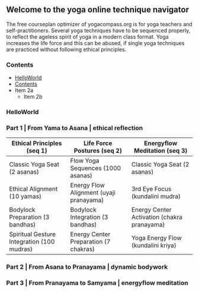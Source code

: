 ## Welcome to the yoga online technique navigator

The free courseplan optimizer of yogacompass.org is for yoga teachers and self-practitioners. Several yoga techniques have to be sequenced properly, to reflect the ageless spirit of yoga in a modern class format. Yoga increases the life force and this can be abused, if single yoga techniques are practiced without following ethical principles.

### Contents
* [HelloWorld](https://yogacompass.org#helloworld)
* [Contents](https://yogacompass.org#contents)
* Item 2a
  * Item 2b

### HelloWorld
### Part 1 | From Yama to Asana | ethical reflection

Ethical Principles (seq 1) | Life Force Postures (seq 2) | Energyflow Meditation (seq 3)
------------ | ------------- | -------------
Classic Yoga Seat (2 asanas) | Flow Yoga Sequences (1000 asanas) | Classic Yoga Seat (2 asanas)
Ethical Alignment (10 yamas) | Energy Flow Alignment (uyaji pranayama) | 3rd Eye Focus (kundalini mudra)
Bodylock Preparation (3 bandhas) | Bodylock Integration (3 bandhas) | Energy Center Activation (chakra pranayama)
Spiritual Gesture Integration (100 mudras) | Energy Center Preparation (7 chakras) | Yoga Energy Flow (kundalini kriya)

### Part 2 | From Asana to Pranayama | dynamic bodywork

### Part 3 | From Pranayama to Samyama | energyflow meditation
